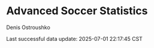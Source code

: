# Advanced Soccer Statistics
Denis Ostroushko

<!-- gfm -->

Last successful data update: 2025-07-01 22:17:45 CST
